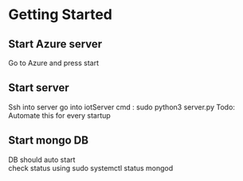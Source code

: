 # Getting Started

## Start Azure server
Go to Azure and press start

## Start server
Ssh into server go into iotServer 
cmd : sudo python3 server.py
Todo: Automate this for every startup

## Start mongo DB
DB should auto start<br/> check status using sudo systemctl status mongod
